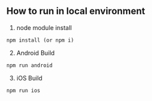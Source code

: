 ## How to run in local environment

1. node module install

```
npm install (or npm i)
```

2. Android Build

```
npm run android
```

3. iOS Build

```
npm run ios
```
